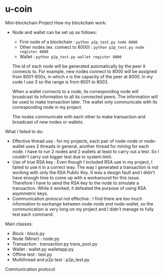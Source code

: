 # u-coin
 Mini-blockchain Project
How my blockchain work:
- Node and wallet can be set up as follows:
  - First node of a blockchain         : ```python p2p_test.py node 8000```
  - Other nodes (ex. connect to 8000)  : ```python p2p_test.py node register 8000```
  - Wallet                             : ```python p2p_test.py wallet register 8000```

  The id of each node will be generated automatically by the peer it connects to. For example, new nodes connect to 8000 will be assigned from 8001-800x, in which x is the capacity of the peer at 8000. In my code I use 3 so the range is from 8001 to 8003.
  
  When a wallet connects to a node, its corresponding node will broadcast its information to all its connected peers. The information will be used to make transaction later.
  The wallet only communicate with its corresponding node in my project.
  
  The nodes communicate with each other to make transaction and broadcast of new nodes or wallets.  

What I failed to do:
- Effective thread use                 : for my projects, each pair of node-node or node-wallet uses 2 threads in general, another thread for mining for each node. I have to run 2 nodes and 2 wallets at least to carry out a test. So I couldn't carry out bigger test due to system limit.
- Use of true RSA key                  : Even though I included RSA use in my project, I failed to use it in a correct way. The way I generated a transaction is not working with only the RSA Public Key. It was a design fault and I didn't have enough time to come up with a workaround for this issue. Therefore I have to send the RSA key to the node to simulate a transaction. While it worked, it defeated the purpose of using RSA asymmetric keys.
- Communication protocol not effective : I find there are too much information to exchange between node-node and node-wallet, so the communication is very long on my project and I didn't manage to fully test each command. 

Main classes:
- Block                      : block.py
- Node (Miner)               : node.py
- Transaction                : transaction.py trans_pool.py
- Wallet                     : wallet.py walletapp.py
- Offline test               : test.py
- Multithread and p2p test   : p2p_test.py

Communication protocol
